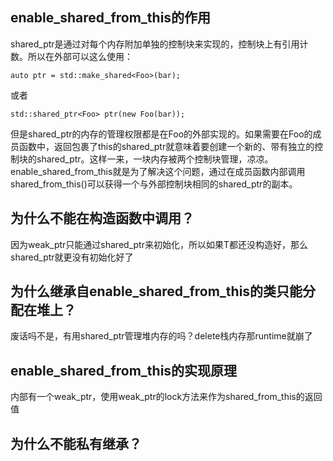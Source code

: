 ## enable_shared_from_this<T>的作用
shared_ptr<T>是通过对每个内存附加单独的控制块来实现的，控制块上有引用计数。所以在外部可以这么使用：
```
auto ptr = std::make_shared<Foo>(bar);
```
或者
```
std::shared_ptr<Foo> ptr(new Foo(bar));
```
但是shared_ptr的内存的管理权限都是在Foo的外部实现的。如果需要在Foo的成员函数中，返回包裹了this的shared_ptr就意味着要创建一个新的、带有独立的控制块的shared_ptr。这样一来，一块内存被两个控制块管理，凉凉。
enable_shared_from_this<T>就是为了解决这个问题，通过在成员函数内部调用shared_from_this()可以获得一个与外部控制块相同的shared_ptr的副本。


## 为什么不能在构造函数中调用？
因为weak_ptr只能通过shared_ptr来初始化，所以如果T都还没构造好，那么shared_ptr<T>就更没有初始化好了

## 为什么继承自enable_shared_from_this<T>的类只能分配在堆上？
废话吗不是，有用shared_ptr<T>管理堆内存的吗？delete栈内存那runtime就崩了

## enable_shared_from_this<T>的实现原理
内部有一个weak_ptr，使用weak_ptr的lock方法来作为shared_from_this的返回值

## 为什么不能私有继承？